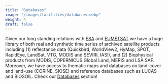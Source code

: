 ```yaml
---
title: "Databases"
image: "/images/facilities/databases.webp"
weight: 4
draft: false
---
```


Given our long standing relations with [ESA](https://esa.int) and [EUMETSAT](https://eumetsat.int) we have a huge library of both real and synthetic time series of archived satellite products including (1) reflectance data (Quickbird, WorldView2, HyMap, SPOT, RapidEye, LandSat, VTG, MODIS and SEVIRI, IASI), and (2) Biophysical products from MODIS, COPERNICUS Global Land, MERIS and LSA SAF. Moreover, we have access to thematic maps and databases on land-cover and land-use (CORINE, SIOSE) and reference databases such as LUCAS and BIOSOIL. Check our [Databases](data.html) section!